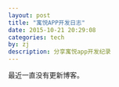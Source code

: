 ```yaml
---
layout: post
title: "寓悦APP开发日志"
date: 2015-10-21 20:29:08
categories: tech
by: zj
description: 分享寓悦app开发纪录
---
```


最近一直没有更新博客。
